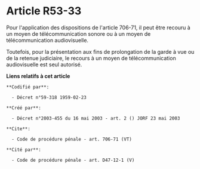 # Article R53-33

Pour l'application des dispositions de l'article 706-71, il peut être recouru à un moyen de télécommunication sonore ou à un
moyen de télécommunication audiovisuelle. 

Toutefois, pour la présentation aux fins de prolongation de la garde à vue ou de la retenue judiciaire, le recours à un moyen
de télécommunication audiovisuelle est seul autorisé.

**Liens relatifs à cet article**

	**Codifié par**:

	  - Décret n°59-318 1959-02-23

	**Créé par**:

	  - Décret n°2003-455 du 16 mai 2003 - art. 2 () JORF 23 mai 2003

	**Cite**:

	  - Code de procédure pénale - art. 706-71 (VT)

	**Cité par**:

	  - Code de procédure pénale - art. D47-12-1 (V)
